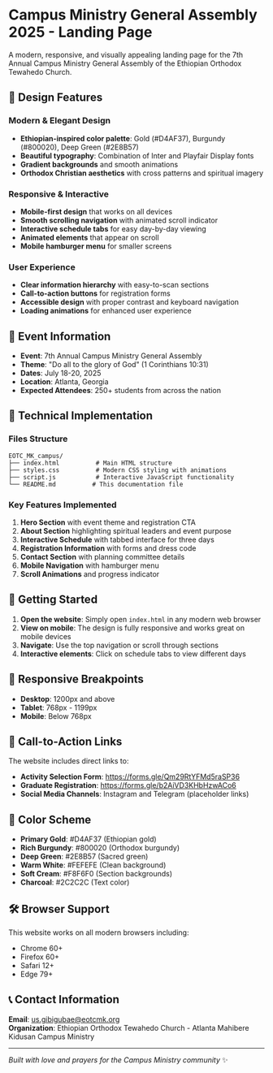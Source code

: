 # Campus Ministry General Assembly 2025 - Landing Page

A modern, responsive, and visually appealing landing page for the 7th Annual Campus Ministry General Assembly of the Ethiopian Orthodox Tewahedo Church.

## 🎨 Design Features

### Modern & Elegant Design
- **Ethiopian-inspired color palette**: Gold (#D4AF37), Burgundy (#800020), Deep Green (#2E8B57)
- **Beautiful typography**: Combination of Inter and Playfair Display fonts
- **Gradient backgrounds** and smooth animations
- **Orthodox Christian aesthetics** with cross patterns and spiritual imagery

### Responsive & Interactive
- **Mobile-first design** that works on all devices
- **Smooth scrolling navigation** with animated scroll indicator
- **Interactive schedule tabs** for easy day-by-day viewing
- **Animated elements** that appear on scroll
- **Mobile hamburger menu** for smaller screens

### User Experience
- **Clear information hierarchy** with easy-to-scan sections
- **Call-to-action buttons** for registration forms
- **Accessible design** with proper contrast and keyboard navigation
- **Loading animations** for enhanced user experience

## 📅 Event Information

- **Event**: 7th Annual Campus Ministry General Assembly
- **Theme**: "Do all to the glory of God" (1 Corinthians 10:31)
- **Dates**: July 18-20, 2025
- **Location**: Atlanta, Georgia
- **Expected Attendees**: 250+ students from across the nation

## 🔧 Technical Implementation

### Files Structure
```
EOTC_MK_campus/
├── index.html          # Main HTML structure
├── styles.css          # Modern CSS styling with animations
├── script.js           # Interactive JavaScript functionality
└── README.md          # This documentation file
```

### Key Features Implemented
1. **Hero Section** with event theme and registration CTA
2. **About Section** highlighting spiritual leaders and event purpose
3. **Interactive Schedule** with tabbed interface for three days
4. **Registration Information** with forms and dress code
5. **Contact Section** with planning committee details
6. **Mobile Navigation** with hamburger menu
7. **Scroll Animations** and progress indicator

## 🚀 Getting Started

1. **Open the website**: Simply open `index.html` in any modern web browser
2. **View on mobile**: The design is fully responsive and works great on mobile devices
3. **Navigate**: Use the top navigation or scroll through sections
4. **Interactive elements**: Click on schedule tabs to view different days

## 📱 Responsive Breakpoints

- **Desktop**: 1200px and above
- **Tablet**: 768px - 1199px
- **Mobile**: Below 768px

## 🎯 Call-to-Action Links

The website includes direct links to:
- **Activity Selection Form**: https://forms.gle/Qm29RtYFMd5raSP36
- **Graduate Registration**: https://forms.gle/b2AiVD3KHbHzwACo6
- **Social Media Channels**: Instagram and Telegram (placeholder links)

## 🎨 Color Scheme

- **Primary Gold**: #D4AF37 (Ethiopian gold)
- **Rich Burgundy**: #800020 (Orthodox burgundy)
- **Deep Green**: #2E8B57 (Sacred green)
- **Warm White**: #FEFEFE (Clean background)
- **Soft Cream**: #F8F6F0 (Section backgrounds)
- **Charcoal**: #2C2C2C (Text color)

## 🛠️ Browser Support

This website works on all modern browsers including:
- Chrome 60+
- Firefox 60+
- Safari 12+
- Edge 79+

## 📞 Contact Information

**Email**: us.gibigubae@eotcmk.org  
**Organization**: Ethiopian Orthodox Tewahedo Church - Atlanta Mahibere Kidusan Campus Ministry

---

*Built with love and prayers for the Campus Ministry community* ✨ 